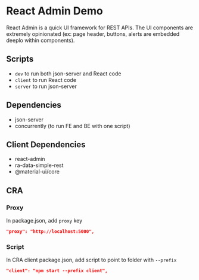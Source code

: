 # React Admin Demo

React Admin is a quick UI framework for REST APIs. The UI components are extremely opinionated (ex: page header, buttons, alerts are embedded deeplo within components).

## Scripts

- `dev` to run both json-server and React code
- `client` to run React code
- `server` to run json-server

## Dependencies

- json-server
- concurrently (to run FE and BE with one script)

## Client Dependencies

- react-admin
- ra-data-simple-rest
- @material-ui/core

## CRA

### Proxy

In package.json, add `proxy` key

```json
"proxy": "http://localhost:5000",
```

### Script

In CRA client package.json, add script to point to folder with `--prefix`

```json
"client": "npm start --prefix client",
```
